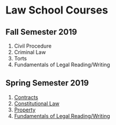 # Law School Courses
## Fall Semester 2019
1. Civil Procedure
2. Criminal Law
3. Torts
4. Fundamentals of Legal Reading/Writing

## Spring Semester 2019
1. [Contracts](https://alexeibex.github.io/Contracts)
2. [Constitutional Law](https://alexeibex.github.io/constitutionallaw)
3. [Property](https://alexeibex.github.io/property)
4. [Fundamentals of Legal Reading/Writing](https://alexeibex.github.io/Contracts)
